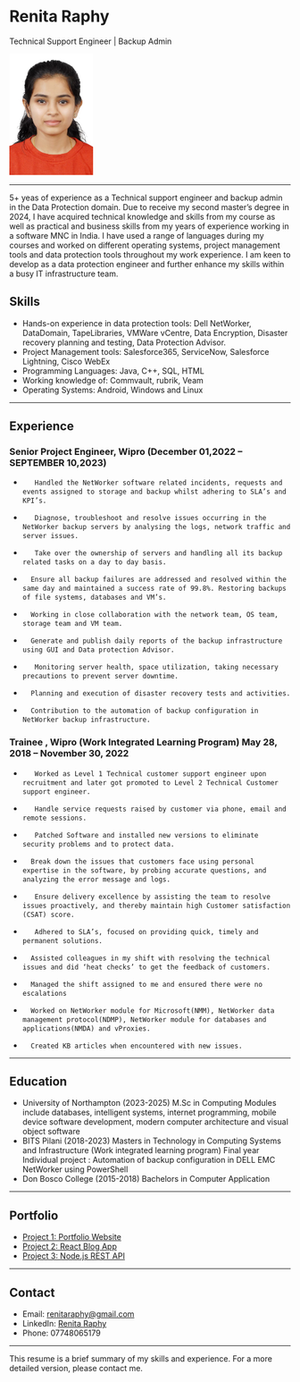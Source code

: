 # Renita Raphy
Technical Support Engineer | Backup Admin

<img src="Profilepic.jpeg" alt="Profile Picture" width="150" hight="200">

---
5+ yeas of experience as a Technical support engineer and backup admin in the Data Protection domain. Due to receive my second master’s degree in 2024, I have acquired technical knowledge and skills from my course as well as practical and business skills from my years of experience working in a software MNC in India. I have used a range of languages during my courses and worked on different operating systems, project management tools and data protection tools throughout my work experience. I am keen to develop as a data protection engineer and further enhance my skills within a busy IT infrastructure team.

## Skills

-	Hands-on experience in data protection tools: Dell NetWorker, DataDomain, TapeLibraries, VMWare vCentre, Data Encryption, Disaster recovery planning and testing, Data Protection Advisor.
-	Project Management tools: Salesforce365, ServiceNow, Salesforce Lightning, Cisco WebEx
-	Programming Languages: Java, C++, SQL, HTML
-	Working knowledge of: Commvault, rubrik, Veam
-	Operating Systems: Android, Windows and Linux


---

## Experience

### Senior Project Engineer, Wipro (December 01,2022 – SEPTEMBER 10,2023)
-	     Handled the NetWorker software related incidents, requests and events assigned to storage and backup whilst adhering to SLA’s and KPI’s.
-	     Diagnose, troubleshoot and resolve issues occurring in the NetWorker backup servers by analysing the logs, network traffic and server issues.
-	     Take over the ownership of servers and handling all its backup related tasks on a day to day basis.
-	    Ensure all backup failures are addressed and resolved within the same day and maintained a success rate of 99.8%. Restoring backups of file systems, databases and VM’s. 
-	    Working in close collaboration with the network team, OS team, storage team and VM team.
-	    Generate and publish daily reports of the backup infrastructure using GUI and Data protection Advisor. 
-	     Monitoring server health, space utilization, taking necessary precautions to prevent server downtime.
-	    Planning and execution of disaster recovery tests and activities.
-	    Contribution to the automation of backup configuration in NetWorker backup infrastructure.


### Trainee , Wipro (Work Integrated Learning Program) May 28, 2018 – November 30, 2022

-	     Worked as Level 1 Technical customer support engineer upon recruitment and later got promoted to Level 2 Technical Customer support engineer.
-	     Handle service requests raised by customer via phone, email and remote sessions.
-	     Patched Software and installed new versions to eliminate security problems and to protect data.
-	    Break down the issues that customers face using personal expertise in the software, by probing accurate questions, and analyzing the error message and logs.
-	     Ensure delivery excellence by assisting the team to resolve issues proactively, and thereby maintain high Customer satisfaction (CSAT) score.
-	     Adhered to SLA’s, focused on providing quick, timely and permanent solutions.
-	    Assisted colleagues in my shift with resolving the technical issues and did ‘heat checks’ to get the feedback of customers. 
-	    Managed the shift assigned to me and ensured there were no escalations
-	    Worked on NetWorker module for Microsoft(NMM), NetWorker data management protocol(NDMP), NetWorker module for databases and applications(NMDA) and vProxies. 
-	    Created KB articles when encountered with new issues. 

---

## Education

- University of Northampton (2023-2025)
M.Sc in Computing
Modules include databases, intelligent systems, internet programming, mobile device software development, modern computer architecture and visual object software
- BITS Pilani (2018-2023)
Masters in Technology in Computing Systems and Infrastructure (Work integrated learning program) 
Final year Individual project : Automation of backup configuration in DELL EMC NetWorker using PowerShell
- Don Bosco College  (2015-2018)
Bachelors in Computer Application


---

## Portfolio

- [Project 1: Portfolio Website](https://github.com/)
- [Project 2: React Blog App](https://github.com/)
- [Project 3: Node.js REST API](https://github.com/)

---

## Contact

- Email: renitaraphy@gmail.com 
- LinkedIn: [Renita Raphy](https://www.linkedin.com/in/renita-raphy-124303211/)
- Phone: 07748065179

---

This resume is a brief summary of my skills and experience. For a more detailed version, please contact me.
